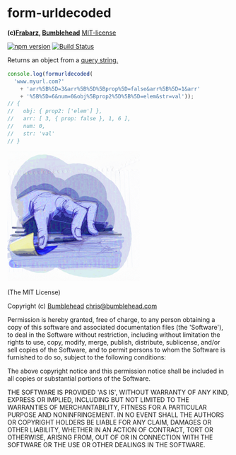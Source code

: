 form-urldecoded
===============
**(c)[Frabarz][1], [Bumblehead][0]** [MIT-license](#license)

[![npm version](https://badge.fury.io/js/form-urldecoded.svg)](https://badge.fury.io/js/form-urldecoded) [![Build Status](https://travis-ci.org/iambumblehead/form-urldecoded.svg?branch=master)](https://travis-ci.org/iambumblehead/form-urldecoded)


Returns an object from a [query string.][2]
``` javascript
console.log(formurldecoded(
  'www.myurl.com?'
    + 'arr%5B%5D=3&arr%5B%5D%5Bprop%5D=false&arr%5B%5D=1&arr'
    + '%5B%5D=6&num=0&obj%5Bprop2%5D%5B%5D=elem&str=val'));
// {
//   obj: { prop2: ['elem'] },
//   arr: [ 3, { prop: false }, 1, 6 ],
//   num: 0,
//   str: 'val'
// }
```

[0]: http://www.bumblehead.com                            "bumblehead"
[1]: https://frabarz.cl/                                     "frabarz"
[2]: https://github.com/iambumblehead/form-urlencoded     "urlencoded"

![scrounge](https://github.com/iambumblehead/scroungejs/raw/master/img/hand.png)

(The MIT License)

Copyright (c) [Bumblehead][0] <chris@bumblehead.com>

Permission is hereby granted, free of charge, to any person obtaining a copy of this software and associated documentation files (the 'Software'), to deal in the Software without restriction, including without limitation the rights to use, copy, modify, merge, publish, distribute, sublicense, and/or sell copies of the Software, and to permit persons to whom the Software is furnished to do so, subject to the following conditions:

The above copyright notice and this permission notice shall be included in all copies or substantial portions of the Software.

THE SOFTWARE IS PROVIDED 'AS IS', WITHOUT WARRANTY OF ANY KIND, EXPRESS OR IMPLIED, INCLUDING BUT NOT LIMITED TO THE WARRANTIES OF MERCHANTABILITY, FITNESS FOR A PARTICULAR PURPOSE AND NONINFRINGEMENT. IN NO EVENT SHALL THE AUTHORS OR COPYRIGHT HOLDERS BE LIABLE FOR ANY CLAIM, DAMAGES OR OTHER LIABILITY, WHETHER IN AN ACTION OF CONTRACT, TORT OR OTHERWISE, ARISING FROM, OUT OF OR IN CONNECTION WITH THE SOFTWARE OR THE USE OR OTHER DEALINGS IN THE SOFTWARE.
